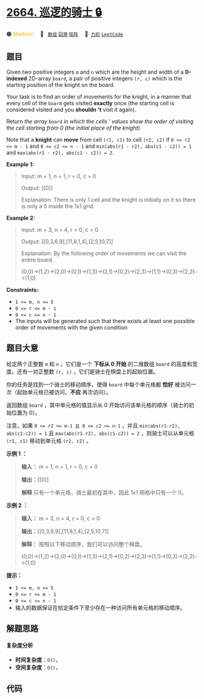 # [2664. 巡逻的骑士 🔒](https://2xiao.github.io/leetcode-js/problem/2664.html)

🟠 <font color=#ffb800>Medium</font>&emsp; 🔖&ensp; [`数组`](/tag/array.md) [`回溯`](/tag/backtracking.md) [`矩阵`](/tag/matrix.md)&emsp; 🔗&ensp;[`力扣`](https://leetcode.cn/problems/the-knights-tour) [`LeetCode`](https://leetcode.com/problems/the-knights-tour)

## 题目

Given two positive integers `m` and `n` which are the height and width of a
**0-indexed** 2D-array `board`, a pair of positive integers `(r, c)` which is
the starting position of the knight on the board.

Your task is to find an order of movements for the knight, in a manner that
every cell of the `board` gets visited **exactly** once (the starting cell is
considered visited and you **shouldn 't** visit it again).

Return _the array_ `board` _in which the cells ' values show the order of
visiting the cell starting from 0 (the initial place of the knight)._

Note that a **knight** can **move** from cell `(r1, c1)` to cell `(r2, c2)` if
`0 <= r2 <= m - 1` and `0 <= c2 <= n - 1` and `min(abs(r1 - r2), abs(c1 - c2))
= 1` and `max(abs(r1 - r2), abs(c1 - c2)) = 2`.



**Example 1:**

> Input: m = 1, n = 1, r = 0, c = 0
> 
> Output: [[0]]
> 
> Explanation: There is only 1 cell and the knight is initially on it so there is only a 0 inside the 1x1 grid.

**Example 2:**

> Input: m = 3, n = 4, r = 0, c = 0
> 
> Output: [[0,3,6,9],[11,8,1,4],[2,5,10,7]]
> 
> Explanation: By the following order of movements we can visit the entire board.
> 
> (0,0)->(1,2)->(2,0)->(0,1)->(1,3)->(2,1)->(0,2)->(2,3)->(1,1)->(0,3)->(2,2)->(1,0)



**Constraints:**

  * `1 <= m, n <= 5`
  * `0 <= r <= m - 1`
  * `0 <= c <= n - 1`
  * The inputs will be generated such that there exists at least one possible order of movements with the given condition


## 题目大意

给定两个正整数 `m` 和 `n` ，它们是一个 **下标从 0 开始** 的二维数组 `board` 的高度和宽度。还有一对正整数 `(r, c)`
，它们是骑士在棋盘上的起始位置。

你的任务是找到一个骑士的移动顺序，使得 `board` 中每个单元格都 **恰好** 被访问一次（起始单元格已被访问，**不应** 再次访问）。

返回数组 `board` ，其中单元格的值显示从 0 开始访问该单元格的顺序（骑士的初始位置为 0）。

注意，如果 `0 <= r2 <= m-1 且 0 <= c2 <= n-1` ，并且 `min(abs(r1-r2), abs(c1-c2)) = 1`
且 `max(abs(r1-r2), abs(c1-c2)) = 2` ，则骑士可以从单元格 `(r1, c1)` 移动到单元格 `(r2, c2)` 。



**示例 1 ：**

> 
> 
> 
> 
> 
> **输入：** m = 1, n = 1, r = 0, c = 0
> 
> **输出：**[[0]]
> 
> **解释** 只有一个单元格，骑士最初在其中，因此 1x1 网格中只有一个 0。
> 
> 

**示例 2 ：**

> 
> 
> 
> 
> 
> **输入：** m = 3, n = 4, r = 0, c = 0
> 
> **输出：**[[0,3,6,9],[11,8,1,4],[2,5,10,7]]
> 
> **解释：** 按照以下移动顺序，我们可以访问整个棋盘。 
> 
> (0,0)->(1,2)->(2,0)->(0,1)->(1,3)->(2,1)->(0,2)->(2,3)->(1,1)->(0,3)->(2,2)->(1,0)



**提示：**

  * `1 <= m, n <= 5`
  * `0 <= r <= m - 1`
  * `0 <= c <= n - 1`
  * 输入的数据保证在给定条件下至少存在一种访问所有单元格的移动顺序。


## 解题思路

#### 复杂度分析

- **时间复杂度**：`O()`，
- **空间复杂度**：`O()`，

## 代码

```javascript

```